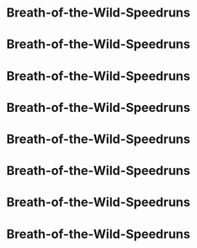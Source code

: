 # Breath-of-the-Wild-Speedruns
# Breath-of-the-Wild-Speedruns
# Breath-of-the-Wild-Speedruns
# Breath-of-the-Wild-Speedruns
# Breath-of-the-Wild-Speedruns
# Breath-of-the-Wild-Speedruns
# Breath-of-the-Wild-Speedruns
# Breath-of-the-Wild-Speedruns
